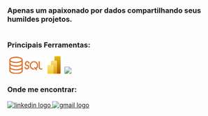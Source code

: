 ### Apenas um apaixonado por dados compartilhando seus humildes projetos.
#

### Principais Ferramentas:

<div align="left">
  <!-- Microsoft SQL Server -->
  <img height="40" src="https://github.com/lsales7/Portifolio/blob/main/Nova%20pasta/Sql_data_base_with_logo.svg.png?raw=true" />

  <!-- Power BI -->
  <img height="40" src="https://github.com/lsales7/Portifolio/blob/main/Nova%20pasta/New_Power_BI_Logo.svg.png?raw=true" />

  <!-- Microsoft Excel -->
  <img height="40" src="https://github.com/user-attachments/assets/94dab6be-5796-4f12-a084-b73209a91774" />
</div>

### Onde me encontrar:

<div align="left">
  <a href="https://www.linkedin.com/in/lucas-sales7/">
  <img src="https://raw.githubusercontent.com/maurodesouza/profile-readme-generator/master/src/assets/icons/social/linkedin/default.svg" width="52" height="40" alt="linkedin logo"  />
  <a href="mailto:lucassalesc.7@gmail.com">
  <img src="https://raw.githubusercontent.com/maurodesouza/profile-readme-generator/master/src/assets/icons/social/gmail/default.svg" width="52" height="40" alt="gmail logo"  />
</div>

